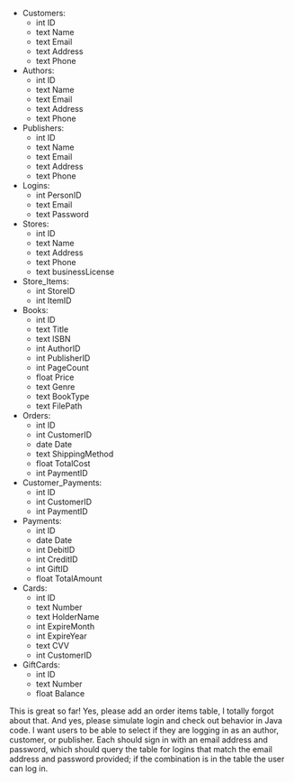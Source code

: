 - Customers:
	- int ID
	- text Name
	- text Email
	- text Address
	- text Phone
- Authors:
	- int ID
	- text Name
	- text Email
	- text Address
	- text Phone
- Publishers:
	- int ID
	- text Name
	- text Email
	- text Address
	- text Phone
- Logins:
	- int PersonID
	- text Email
	- text Password
- Stores:
	- int ID
	- text Name
	- text Address
	- text Phone
	- text businessLicense
- Store_Items:
	- int StoreID
	- int ItemID
- Books:
	- int ID
	- text Title
	- text ISBN
	- int AuthorID
	- int PublisherID
	- int PageCount
	- float Price
	- text Genre
	- text BookType
	- text FilePath
- Orders:
	- int ID
	- int CustomerID
	- date Date
	- text ShippingMethod
	- float TotalCost
	- int PaymentID
- Customer_Payments:
	- int ID
	- int CustomerID
	- int PaymentID
- Payments:
	- int ID
	- date Date
	- int DebitID
	- int CreditID
	- int GiftID
	- float TotalAmount
- Cards:
	- int ID
	- text Number
	- text HolderName
	- int ExpireMonth
	- int ExpireYear
	- text CVV
	- int CustomerID
- GiftCards:
	- int ID
	- text Number
	- float Balance

This is great so far! Yes, please add an order items table, I totally forgot about that. And yes, please simulate login and check out behavior in Java code. I want users to be able to select if they are logging in as an author, customer, or publisher. Each should sign in with an email address and password, which should query the table for logins that match the email address and password provided; if the combination is in the table the user can log in.